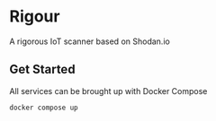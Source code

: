 # Rigour
A rigorous IoT scanner based on Shodan.io

## Get Started

All services can be brought up with Docker Compose

```bash
docker compose up
```